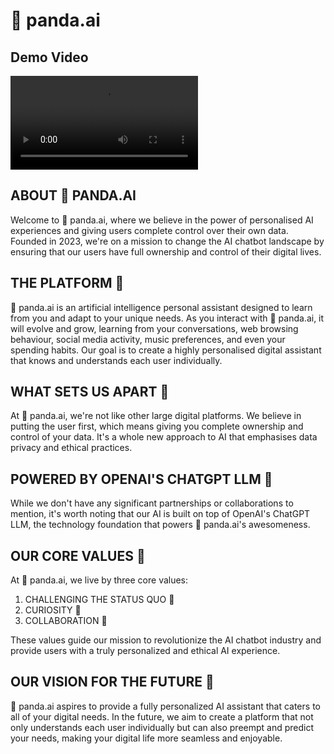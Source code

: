 # 🐼 panda.ai

## Demo Video
![](https://github.com/the-blueprint-ai/panda.ai/blob/0c328ab2cd56318c80809b141e5fc8af02ccfdf2/frontend/src/assets/screenshots/demo_video.mp4)

## ABOUT 🐼 PANDA.AI

Welcome to 🐼 panda.ai, where we believe in the power of personalised AI experiences and giving users complete control over their own data. Founded in 2023, we're on a mission to change the AI chatbot landscape by ensuring that our users have full ownership and control of their digital lives.

## THE PLATFORM 🐼

🐼 panda.ai is an artificial intelligence personal assistant designed to learn from you and adapt to your unique needs. As you interact with 🐼 panda.ai, it will evolve and grow, learning from your conversations, web browsing behaviour, social media activity, music preferences, and even your spending habits. Our goal is to create a highly personalised digital assistant that knows and understands each user individually.

## WHAT SETS US APART 🔐

At 🐼 panda.ai, we're not like other large digital platforms. We believe in putting the user first, which means giving you complete ownership and control of your data. It's a whole new approach to AI that emphasises data privacy and ethical practices.

## POWERED BY OPENAI'S CHATGPT LLM 🔋

While we don't have any significant partnerships or collaborations to mention, it's worth noting that our AI is built on top of OpenAI's ChatGPT LLM, the technology foundation that powers 🐼 panda.ai's awesomeness.

## OUR CORE VALUES 🦄

At 🐼 panda.ai, we live by three core values:
1. CHALLENGING THE STATUS QUO 💪
2. CURIOSITY 🧐
3. COLLABORATION 🤝

These values guide our mission to revolutionize the AI chatbot industry and provide users with a truly personalized and ethical AI experience.

## OUR VISION FOR THE FUTURE 🔮

🐼 panda.ai aspires to provide a fully personalized AI assistant that caters to all of your digital needs. In the future, we aim to create a platform that not only understands each user individually but can also preempt and predict your needs, making your digital life more seamless and enjoyable.
